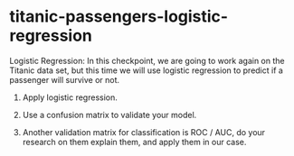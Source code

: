 # titanic-passengers-logistic-regression
Logistic Regression:
In this checkpoint, we are going to work again on the Titanic data set, but this time we will use logistic regression to predict if a passenger will survive or not. 

1. Apply logistic regression. 

2. Use a confusion matrix to validate your model. 

3. Another validation matrix for classification is ROC / AUC, do your research on them explain them, and apply them in our case.
